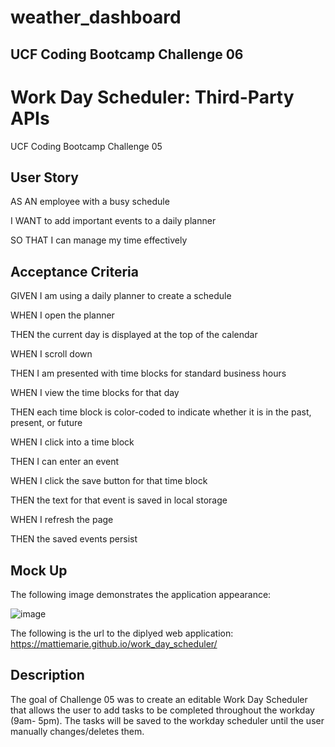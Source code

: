 # weather_dashboard
## UCF Coding Bootcamp Challenge 06


# Work Day Scheduler: Third-Party APIs

UCF Coding Bootcamp Challenge 05

## User Story

AS AN employee with a busy schedule

I WANT to add important events to a daily planner

SO THAT I can manage my time effectively

## Acceptance Criteria

GIVEN I am using a daily planner to create a schedule

WHEN I open the planner

THEN the current day is displayed at the top of the calendar

WHEN I scroll down

THEN I am presented with time blocks for standard business hours

WHEN I view the time blocks for that day

THEN each time block is color-coded to indicate whether it is in
the past, present, or future

WHEN I click into a time block

THEN I can enter an event

WHEN I click the save button for that time block

THEN the text for that event is saved in local storage

WHEN I refresh the page

THEN the saved events persist

## Mock Up

The following image demonstrates the application appearance:





![image](https://user-images.githubusercontent.com/111001779/199599555-28b839ba-f222-42bc-b6d8-716ccd58ab5f.png)





The following is the url to the diplyed web application: https://mattiemarie.github.io/work_day_scheduler/


## Description

The goal of Challenge 05 was to create an editable Work Day Scheduler that allows the user to add tasks to be completed throughout the workday (9am- 5pm). The tasks will be saved to the workday scheduler until the user manually changes/deletes them.
